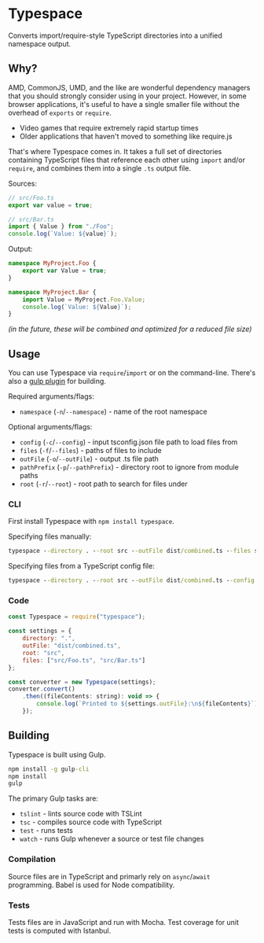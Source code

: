 # Typespace

Converts import/require-style TypeScript directories into a unified namespace output.

## Why?

AMD, CommonJS, UMD, and the like are wonderful dependency managers that you should strongly consider using in your project.
However, in some browser applications, it's useful to have a single smaller file without the overhead of `exports` or `require`.

* Video games that require extremely rapid startup times
* Older applications that haven't moved to something like require.js

That's where Typespace comes in.
It takes a full set of directories containing TypeScript files that reference each other using `import` and/or `require`, and combines them into a single `.ts` output file.

Sources:
```typescript
// src/Foo.ts
export var value = true;
```

```typescript
// src/Bar.ts
import { Value } from "./Foo";
console.log(`Value: ${value}`);
```

Output:
```typescript
namespace MyProject.Foo {
    export var Value = true;
}

namespace MyProject.Bar {
    import Value = MyProject.Foo.Value;
    console.log(`Value: ${Value}`);
}
```

*(in the future, these will be combined and optimized for a reduced file size)*


## Usage

You can use Typespace via `require`/`import` or on the command-line. There's also a [gulp plugin](https://github.com/joshuakgoldberg/gulp-typespace) for building.

Required arguments/flags:

* `namespace` (`-n`/`--namespace`) - name of the root namespace

Optional arguments/flags:

* `config` (`-c`/`--config`) - input tsconfig.json file path to load files from
* `files` (`-f`/`--files`) - paths of files to include
* `outFile` (`-o`/`--outFile`) - output .ts file path
* `pathPrefix` (`-p`/`--pathPrefix`) - directory root to ignore from module paths
* `root` (`-r`/`--root`) - root path to search for files under


### CLI

First install Typespace with `npm install typespace`.

Specifying files manually:
```cmd
typespace --directory . --root src --outFile dist/combined.ts --files src/Foo.ts src/Bar.ts
```

Specifying files from a TypeScript config file:
```cmd
typespace --directory . --root src --outFile dist/combined.ts --config tsconfig.json
```

### Code

```javascript
const Typespace = require("typespace");

const settings = {
    directory: ".",
    outFile: "dist/combined.ts",
    root: "src",
    files: ["src/Foo.ts", "src/Bar.ts"]
};

const converter = new Typespace(settings);
converter.convert()
    .then((fileContents: string): void => {
        console.log(`Printed to ${settings.outFile}:\n${fileContents}`);
    });
```


## Building

Typespace is built using Gulp.

```cmd
npm install -g gulp-cli
npm install
gulp
```

The primary Gulp tasks are:

* `tslint` - lints source code with TSLint
* `tsc` - compiles source code with TypeScript
* `test` - runs tests
* `watch` - runs Gulp whenever a source or test file changes


### Compilation

Source files are in TypeScript and primarly rely on `async`/`await` programming.
Babel is used for Node compatibility.


### Tests

Tests files are in JavaScript and run with Mocha.
Test coverage for unit tests is computed with Istanbul.
